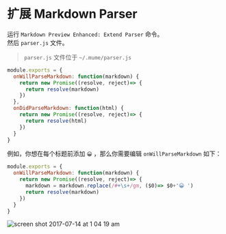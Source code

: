 # 扩展 Markdown Parser

运行 `Markdown Preview Enhanced: Extend Parser` 命令。    
然后 `parser.js` 文件。    

> `parser.js` 文件位于 `~/.mume/parser.js`   


```javascript
module.exports = {
  onWillParseMarkdown: function(markdown) {
    return new Promise((resolve, reject)=> {
      return resolve(markdown)
    })
  },
  onDidParseMarkdown: function(html) {
    return new Promise((resolve, reject)=> {
      return resolve(html)
    })
  }
}
```

例如，你想在每个标题前添加 `😀` ，那么你需要编辑 `onWillParseMarkdown` 如下：  

```javascript
module.exports = {
  onWillParseMarkdown: function(markdown) {
    return new Promise((resolve, reject)=> {
      markdown = markdown.replace(/#+\s+/gm, ($0)=> $0+'😀 ')
      return resolve(markdown)
    })
  }
}
```



![screen shot 2017-07-14 at 1 04 19 am](https://user-images.githubusercontent.com/1908863/28200243-78e1a10a-6830-11e7-836b-2defc528ee07.png)
